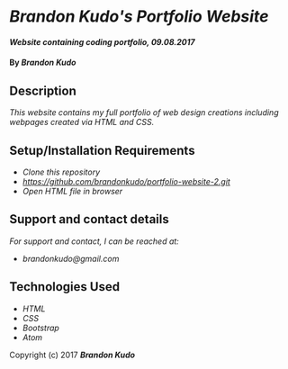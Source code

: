 # _Brandon Kudo's Portfolio Website_

#### _Website containing coding portfolio, 09.08.2017_

#### By _**Brandon Kudo**_

## Description

_This website contains my full portfolio of web design creations including webpages created via HTML and CSS._

## Setup/Installation Requirements

* _Clone this repository_
* _https://github.com/brandonkudo/portfolio-website-2.git_
* _Open HTML file in browser_

## Support and contact details

_For support and contact, I can be reached at:_
* _brandonkudo@gmail.com_

## Technologies Used

* _HTML_
* _CSS_
* _Bootstrap_
* _Atom_


Copyright (c) 2017 **_Brandon Kudo_**

